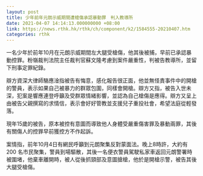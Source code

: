 ```yaml
---
layout: post
title: 少年前年元朗示威期間遭槍傷承認暴動罪　判入教導所
date: 2021-04-07 14:14:13.000000000 +08:00
link: https://news.rthk.hk/rthk/ch/component/k2/1584555-20210407.htm
categories: rthk
---
```


一名少年於前年10月在元朗示威期間左大腿受槍傷，他其後被捕，早前已承認暴動控罪。粉嶺裁判法院主任裁判官蘇文隆考慮到案件嚴重性，判被告教導所，並留下刑事定罪紀錄。

辯方資深大律師駱應淦指被告有悔意，感化報告很正面，他並無怪責事件中的開槍的警員，表示如果自己被暴力的群眾包圍，同樣會開槍。辯方又指，被告入世未深，犯案是響應連登呼籲及受群眾情緒影響，並認為自己槍傷是應得。辯方又呈上由被告父親撰寫的求情信，表示會好好管教並支援兒子重投社會，希望法庭從輕發落。

現年15歲的被告，原本被控有意圖而導致他人身體受嚴重傷害罪及暴動兩罪，其後有關傷人的控罪早前獲控方不作起訴。

案情指，前年10月4日有網民呼籲到元朗聚集反對蒙面法。晚上8時許，大約有200 名市民聚集，警員到場驅散，其後一名便衣警員駕駛私家車返回元朗警署時被圍堵，他棄車離開時，被人從後抓頸部及意圖搶槍，他於是開槍示警，被告其後大腿受槍傷。
